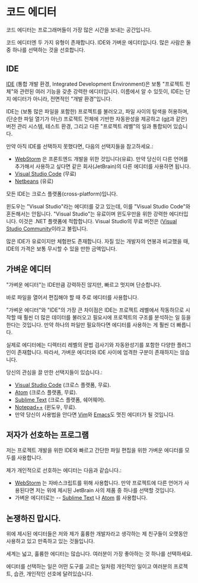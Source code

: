 # 코드 에디터

코드 에디터는 프로그래머들이 가장 많은 시간을 보내는 공간입니다. 

코드 에디터엔 두 가지 유형이 존재합니다. IDE와 가벼운 에디터입니다. 많은 사람은 둘 중 하나를 선택하는 것을 선호합니다.

## IDE

[IDE](https://en.wikipedia.org/wiki/Integrated_development_environment) (통합 개발 환경, Integrated Development Environment)은 보통 "프로젝트 전체"와 관련된 여러 기능을 갖춘 강력한 에디터입니다. 이름에서 알 수 있듯이, IDE는 단지 에디터가 아니라, 전면적인 "개발 환경"입니다.

IDE는 (보통 많은 파일을 포함한) 프로젝트를 불러오고, 파일 사이의 탐색을 허용하며, (단순한 파일 열기가 아닌) 프로젝트 전체에 기반한 자동완성을 제공하고 ([git](https://git-scm.com/)과 같은) 버전 관리 시스템, 테스트 환경, 그리고 다른 "프로젝트 레벨"의 일과 통합되어 있습니다. 

만약 아직 IDE를 선택하지 못했다면, 다음의 선택지들을 참고하세요.:

- [WebStorm](http://www.jetbrains.com/webstorm/) 은 프론트엔드 개발을 위한 것입니다(유료). 만약 당신이 다른 언어를 추가해서 사용하고 싶다면 같은 회사(JetBrain)의 다른 에디터를 사용하면 됩니다.
- [Visual Studio Code](https://code.visualstudio.com/) (무료)
- [Netbeans](http://netbeans.org/) (유료)

모든 IDE는 크로스 플랫폼(cross-platform)입니다.

윈도우는 "Visual Studio"라는 에디터를 갖고 있는데, 이를 "Visual Studio Code"와 혼돈해서는 안됩니다. "Visual Studio"는 유료이며 윈도우만을 위한 강력한 에디터입니다. 이것은 .NET 플랫폼에 적합합니다. Visual Studio의 무료 버전은 ([Visual Studio Community](https://www.visualstudio.com/vs/community/)이라고 불립니다.

많은 IDE가 유료이지만 체험판도 존재합니다. 자질 있는 개발자의 연봉과 비교했을 때, IDE의 가격은 보통 무시할 수 있을 만한 금액입니다.

## 가벼운 에디터

"가벼운 에디터"는 IDE만큼 강력하진 않지만, 빠르고 멋지며 단순합니다.

바로 파일을 열어서 편집해야 할 때 주로 에디터를 사용합니다.

"가벼운 에디터"와 "IDE"의 가장 큰 차이점은 IDE는 프로젝트 레벨에서 작동하므로 시작할 때 훨씬 더 많은 데이터를 불러오고 필요시에 프로젝트의 구조를 분석하는 일 등을 한다는 것입니다. 만약 하나의 파일만 필요하다면 에디터를 사용하는 게 훨씬 더 빠릅니다.

실제로 에디터에는 디렉터리 레벨의 문법 검사기와 자동완성기를 포함한 다양한 플러그인이 존재합니다. 따라서, 가벼운 에디터와 IDE 사이에 엄격한 구분이 존재하지는 않습니다. 

당신의 관심을 끌 만한 선택지들이 있습니다.:

- [Visual Studio Code](https://code.visualstudio.com/) (크로스 플랫폼, 무료).
- [Atom](https://atom.io/) (크로스 플랫폼, 무료).
- [Sublime Text](http://www.sublimetext.com) (크로스 플랫폼, 쉐어웨어).
- [Notepad++](https://notepad-plus-plus.org/) (윈도우, 무료).
- 만약 당신이 사용법을 안다면 [Vim](http://www.vim.org/)와 [Emacs](https://www.gnu.org/software/emacs/)도 멋진 에디터가 될 것입니다.

## 저자가 선호하는 프로그램

저는 프로젝트 개발을 위한 IDE와 빠르고 간단한 파일 편집을 위한 가벼운 에디터를 모두를 사용합니다.

제가 개인적으로 선호하는 에디터는 다음과 같습니다.:

- [WebStorm](http://www.jetbrains.com/webstorm/) 는 자바스크립트를 위해 사용합니다. 만약 프로젝트에 다른 언어가 사용된다면 저는 위에 제시된 JetBrain 사의 제품 중 하나를 선택할 것입니다.
- 가벼운 에디터로는 -- [Sublime Text](http://www.sublimetext.com) 나 [Atom](https://atom.io/) 를 사용합니다.

## 논쟁하진 맙시다.

위에 제시된 에디터들은 저와 제가 훌륭한 개발자라고 생각하는 제 친구들이 오랫동안 사용하고 있고 만족하고 있는 것들입니다. 

세계는 넓고, 훌륭한 에디터는 많습니다. 여러분이 가장 좋아하는 것 하나를 선택하세요.

에디터를 선택하는 일은 어떤 도구를 고르는 일처럼 개인적인 일이고 여러분의 프로젝트, 습관, 개인적인 선호에 달려있습니다.
